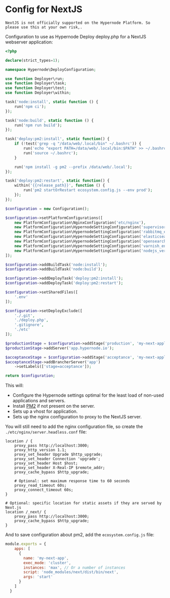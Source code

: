 # Config for NextJS

```{note}
NextJS is not officially supported on the Hypernode Platform. So please use this at your own risk,.
```

Configuration to use as Hypernode Deploy deploy.php for a NextJS webserver application:

```php
<?php

declare(strict_types=1);

namespace Hypernode\DeployConfiguration;

use function Deployer\run;
use function Deployer\task;
use function Deployer\test;
use function Deployer\within;

task('node:install', static function () {
    run('npm ci');
});

task('node:build', static function () {
    run('npm run build');
});

task('deploy:pm2:install', static function() {
    if (!test('grep -q "/data/web/.local/bin" ~/.bashrc')) {
        run('echo "export PATH=/data/web/.local/bin:$PATH" >> ~/.bashrc');
        run('source ~/.bashrc');
    }

    run('npm install -g pm2 --prefix /data/web/.local');
});

task('deploy:pm2:restart', static function() {
    within('{{release_path}}', function () {
        run('pm2 startOrRestart ecosystem.config.js --env prod');
    });
});

$configuration = new Configuration();

$configuration->setPlatformConfigurations([
    new PlatformConfiguration\NginxConfiguration('etc/nginx'),
    new PlatformConfiguration\HypernodeSettingConfiguration('supervisor_enabled', 'False'),
    new PlatformConfiguration\HypernodeSettingConfiguration('rabbitmq_enabled', 'False'),
    new PlatformConfiguration\HypernodeSettingConfiguration('elasticsearch_enabled', 'False'),
    new PlatformConfiguration\HypernodeSettingConfiguration('opensearch_enabled', 'False'),
    new PlatformConfiguration\HypernodeSettingConfiguration('varnish_enabled', 'False'),
    new PlatformConfiguration\HypernodeSettingConfiguration('nodejs_version', '20'),
]);

$configuration->addBuildTask('node:install');
$configuration->addBuildTask('node:build');

$configuration->addDeployTask('deploy:pm2:install');
$configuration->addDeployTask('deploy:pm2:restart');

$configuration->setSharedFiles([
    '.env'
]);

$configuration->setDeployExclude([
    './.git',
    './deploy.php',
    '.gitignore',
    './etc'
]);

$productionStage = $configuration->addStage('production', 'my-next-application.nl');
$productionStage->addServer('app.hypernode.io');

$acceptanceStage = $configuration->addStage('acceptance', 'my-next-application.nl');
$acceptanceStage->addBrancherServer('app')
    ->setLabels(['stage=acceptance']);

return $configuration;
```

This will:

- Configure the Hypernode settings optimal for the least load of non-used applications and servers.
- Install [PM2](https://pm2.keymetrics.io/) if not present on the server.
- Sets up a vhost for application.
- Sets up the nginx configuration to proxy to the NextJS server.

You will still need to add the nginx configuration file, so create the `./etc/nginx/server.headless.conf` file:

```nginx
location / {
    proxy_pass http://localhost:3000;
    proxy_http_version 1.1;
    proxy_set_header Upgrade $http_upgrade;
    proxy_set_header Connection 'upgrade';
    proxy_set_header Host $host;
    proxy_set_header X-Real-IP $remote_addr;
    proxy_cache_bypass $http_upgrade;

    # Optional: set maximum response time to 60 seconds
    proxy_read_timeout 60s;
    proxy_connect_timeout 60s;
}

# Optional: specific location for static assets if they are served by Next.js
location /_next/ {
    proxy_pass http://localhost:3000;
    proxy_cache_bypass $http_upgrade;
}
```

And to save configuration about pm2, add the `ecosystem.config.js` file:

```js
module.exports = {
    apps: [
      {
        name: 'my-next-app',
        exec_mode: 'cluster',
        instances: 'max', // Or a number of instances
        script: 'node_modules/next/dist/bin/next',
        args: 'start'
      }
    ]
  }
```